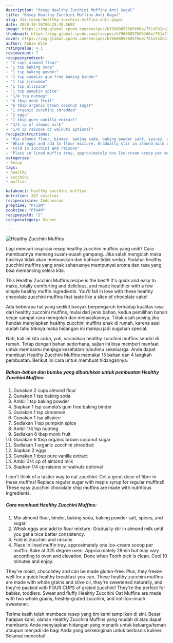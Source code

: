 ```yaml
---
description: "Resep Healthy Zucchini Muffins Anti Gagal"
title: "Resep Healthy Zucchini Muffins Anti Gagal"
slug: 414-resep-healthy-zucchini-muffins-anti-gagal
date: 2020-10-26T00:25:39.569Z
image: https://img-global.cpcdn.com/recipes/b79600857605f66e/751x532cq70/healthy-zucchini-muffins-recipe-main-photo.jpg
thumbnail: https://img-global.cpcdn.com/recipes/b79600857605f66e/751x532cq70/healthy-zucchini-muffins-recipe-main-photo.jpg
cover: https://img-global.cpcdn.com/recipes/b79600857605f66e/751x532cq70/healthy-zucchini-muffins-recipe-main-photo.jpg
author: Abbie Wise
ratingvalue: 4.1
reviewcount: 7
recipeingredient:
- "2 cups almond flour"
- "1 tsp baking soda"
- "1 tsp baking powder"
- "1 tsp camelas gum free baking binder"
- "1 tsp cinnamon"
- "1 tsp allspice"
- "1 tsp pumpkin spice"
- "1/4 tsp nutmeg"
- "6 tbsp monk fruit"
- "6 tbsp organic brown coconut sugar"
- "1 organic zucchini shredded"
- "2 eggs"
- "1 tbsp pure vanilla extract"
- "3/4 cp of almond milk"
- "1/4 cp raisons or walnuts optional"
recipeinstructions:
- "Mix almond flour, binder, baking soda, baking powder salt, spices, and sugar."
- "Whisk eggs and add to flour mixture. Gradually stir in almond milk until you get a nice batter consistency."
- "Fold in zucchini and raisons"
- "Place in lined muffin tray, approximately one Ice-cream scoop per muffin. Bake at 325 degree oven. Approximately 28min but may vary according to oven and elevation. Done when Tooth pick is clean. Cool 10 minutes and enjoy."
categories:
- Resep
tags:
- healthy
- zucchini
- muffins

katakunci: healthy zucchini muffins 
nutrition: 207 calories
recipecuisine: Indonesian
preptime: "PT32M"
cooktime: "PT44M"
recipeyield: "2"
recipecategory: Dinner

---
```



![Healthy Zucchini Muffins](https://img-global.cpcdn.com/recipes/b79600857605f66e/751x532cq70/healthy-zucchini-muffins-recipe-main-photo.jpg)

Lagi mencari inspirasi resep healthy zucchini muffins yang unik? Cara membuatnya memang susah-susah gampang. Jika salah mengolah maka hasilnya tidak akan memuaskan dan bahkan tidak sedap. Padahal healthy zucchini muffins yang enak seharusnya mempunyai aroma dan rasa yang bisa memancing selera kita.

This Healthy Zucchini Muffins recipe is the best!! It&#39;s quick and easy to make, totally comforting and delicious, and made healthier with a few simple healthy muffin ingredients. You&#39;ll fall in love with these healthy chocolate zucchini muffins that taste like a slice of chocolate cake!

Ada beberapa hal yang sedikit banyak berpengaruh terhadap kualitas rasa dari healthy zucchini muffins, mulai dari jenis bahan, kedua pemilihan bahan segar sampai cara mengolah dan menyajikannya. Tidak usah pusing jika hendak menyiapkan healthy zucchini muffins enak di rumah, karena asal sudah tahu triknya maka hidangan ini mampu jadi suguhan spesial.


Nah, kali ini kita coba, yuk, variasikan healthy zucchini muffins sendiri di rumah. Tetap dengan bahan sederhana, sajian ini bisa memberi manfaat untuk membantu menjaga kesehatan tubuhmu sekeluarga. Anda dapat membuat Healthy Zucchini Muffins memakai 15 bahan dan 4 langkah pembuatan. Berikut ini cara untuk membuat hidangannya.

<!--inarticleads1-->

##### Bahan-bahan dan bumbu yang dibutuhkan untuk pembuatan Healthy Zucchini Muffins:

1. Gunakan 2 cups almond flour
1. Gunakan 1 tsp baking soda
1. Ambil 1 tsp baking powder
1. Siapkan 1 tsp camela’s gum free baking binder
1. Gunakan 1 tsp cinnamon
1. Gunakan 1 tsp allspice
1. Sediakan 1 tsp pumpkin spice
1. Ambil 1/4 tsp nutmeg
1. Sediakan 6 tbsp monk fruit
1. Gunakan 6 tbsp organic brown coconut sugar
1. Sediakan 1 organic zucchini shredded
1. Siapkan 2 eggs
1. Gunakan 1 tbsp pure vanilla extract
1. Ambil 3/4 cp of almond milk
1. Siapkan 1/4 cp raisons or walnuts optional


I can&#39;t think of a tastier way to eat zucchini. Get a great dose of fiber in these muffins! Replace regular sugar with maple syrup for regular muffins!! These easy zucchini chocolate chip muffins are made with nutritious ingredients. 

<!--inarticleads2-->

##### Cara membuat Healthy Zucchini Muffins:

1. Mix almond flour, binder, baking soda, baking powder salt, spices, and sugar.
1. Whisk eggs and add to flour mixture. Gradually stir in almond milk until you get a nice batter consistency.
1. Fold in zucchini and raisons
1. Place in lined muffin tray, approximately one Ice-cream scoop per muffin. Bake at 325 degree oven. Approximately 28min but may vary according to oven and elevation. Done when Tooth pick is clean. Cool 10 minutes and enjoy.


They&#39;re moist, chocolatey and can be made gluten-free. Plus, they freeze well for a quick healthy breakfast you can. These healthy zucchini muffins are made with whole grains and olive oil, they&#39;re sweetened naturally, and they&#39;re packed with FOUR CUPS of grated zucchini! They&#39;re the perfect for babies, toddlers. Sweet and fluffy Healthy Zucchini Oat Muffins are made with two whole grains, freshly-grated zucchini, and not-too-much sweetener. 

Terima kasih telah membaca resep yang tim kami tampilkan di sini. Besar harapan kami, olahan Healthy Zucchini Muffins yang mudah di atas dapat membantu Anda menyiapkan hidangan yang menarik untuk keluarga/teman ataupun menjadi ide bagi Anda yang berkeinginan untuk berbisnis kuliner. Selamat mencoba!
